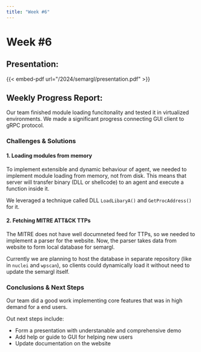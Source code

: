 ```yaml
---
title: "Week #6"
---
```


# **Week #6**

## **Presentation**:

{{< embed-pdf url="/2024/semargl/presentation.pdf" >}}

## **Weekly Progress Report**:

Our team finished module loading funcitonality and tested it in virtualized environments. We made a significant progress connecting GUI client to gRPC protocol. 

### **Challenges & Solutions**

#### 1. Loading modules from memory

To implement extensible and dynamic behaviour of agent, we needed to implement module loading from memory, not from disk. This means that server will transfer binary (DLL or shellcode) to an agent and execute a function inside it.

We leveraged a technique called DLL `LoadLibaryA()` and `GetProcAddress()` for it.

#### 2. Fetching MITRE ATT&CK TTPs

The MITRE does not have well documneted feed for TTPs, so we needed to implement a parser for the website. Now, the parser takes data from website to form local database for semargl.

Currently we are planning to host the database in separate repository (like in `nuclei` and `wpscan`), so clients could dynamically load it without need to update the semargl itself.

### **Conclusions & Next Steps**

Our team did a good work implementing core features that was in high demand for a end users.

Out next steps include:

- Form a presentation with understanable and comprehensive demo
- Add help or guide to GUI for helping new users
- Update documentation on the website
